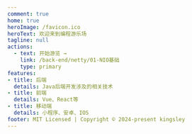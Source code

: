 ```yaml
---
comment: true
home: true
heroImage: /favicon.ico
heroText: 欢迎来到编程游乐场
tagline: null
actions:
  - text: 开始游览 →
    link: /back-end/netty/01-NIO基础
    type: primary
features:
- title: 后端
  details: Java后端开发涉及的相关技术
- title: 前端
  details: Vue、React等
- title: 移动端
  details: 小程序、安卓、IOS
footer: MIT Licensed | Copyright © 2024-present kingsley
---
```

